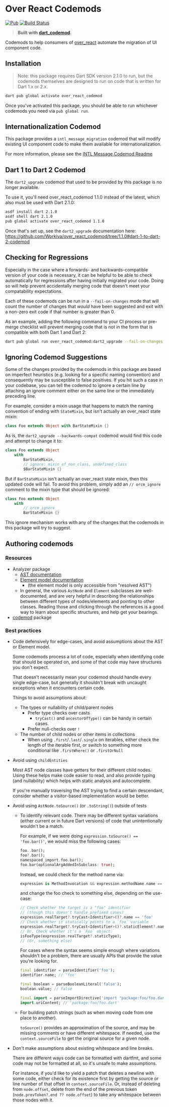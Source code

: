 # Over React Codemods

[![Pub](https://img.shields.io/pub/v/over_react_codemod.svg)](https://pub.dartlang.org/packages/over_react_codemod)
[![Build Status](https://github.com/Workiva/over_react_codemod/workflows/Dart%20CI/badge.svg?branch=master)](https://github.com/Workiva/over_react_codemod/actions?query=workflow%3A%22Dart+CI%22+branch%3Amaster)

> **Built with [dart_codemod][dart_codemod].**

Codemods to help consumers of [over_react][over_react] automate the migration of
UI component code. 

## Installation

> Note: this package requires Dart SDK version 2.1.0 to run, but the codemods
> themselves are designed to run on code that is written for Dart 1.x or 2.x.

```bash
dart pub global activate over_react_codemod
```

Once you've activated this package, you should be able to run whichever codemods
you need via `pub global run`.


## Internationalization Codemod

This package provides a `intl_message_migration` codemod that will modify existing UI component code to make them available for internationalization.

For more information, please see the [INTL Message Codemod Readme](docs/intl_message.md)

## Dart 1 to Dart 2 Codemod

The `dart2_upgrade` codemod that used to be provided by this package is no longer available.

To use it, you'll need over_react_codemod 1.1.0 instead of the latest, which also must be used with Dart 2.1.0:
```sh
asdf install dart 2.1.0
asdf shell dart 2.1.0
pub global activate over_react_codemod 1.1.0
```
Once that's set up, see the `dart2_upgrade` documentation here: https://github.com/Workiva/over_react_codemod/tree/1.1.0#dart-1-to-dart-2-codemod

## Checking for Regressions

Especially in the case where a forwards- and backwards-compatible version of
your code is necessary, it can be helpful to be able to check automatically for
regressions after having initially migrated your code. Doing so will help
prevent accidentally merging code that doesn't meet your compatability
expectations.

Each of these codemods can be run in a `--fail-on-changes` mode that will count
the number of changes that _would_ have been suggested and exit with a non-zero
exit code if that number is greater than 0.

As an example, adding the following command to your CI process or pre-merge
checklist will prevent merging code that is not in the form that is compatible
with both Dart 1 and Dart 2:

```bash
dart pub global run over_react_codemod:dart2_upgrade --fail-on-changes
```

## Ignoring Codemod Suggestions

Some of the changes provided by the codemods in this package are based on
imperfect heuristics (e.g. looking for a specific naming convention) and
consequently may be susceptible to false positives. If you hit such a case in
your codebase, you can tell the codemod to ignore a certain line by attaching an
ignore comment either on the same line or the immediately preceding line.

For example, consider a mixin usage that happens to match the naming convention
of ending with `StateMixin`, but isn't actually an over_react state mixin:

```dart
class Foo extends Object with BarStateMixin {}
```

As is, the `dart2_upgrade --backwards-compat` codemod would find this code and
attempt to change it to:

```dart
class Foo extends Object
    with
        BarStateMixin,
        // ignore: mixin_of_non_class, undefined_class
        $BarStateMixin {}
```

But if `BarStateMixin` isn't actually an over_react state mixin, then this
updated code will fail. To avoid this problem, simply add an `// orcm_ignore`
comment to the mixin type that should be ignored:

```dart
class Foo extends Object
    with
        // orcm_ignore
        BarStateMixin {}
```

This ignore mechanism works with any of the changes that the codemods in this
package will try to suggest.


## Authoring codemods

### Resources

- Analyzer package
    - [AST documentation](https://github.com/dart-lang/sdk/blob/master/pkg/analyzer/doc/tutorial/ast.md)
    - [Element model documentation](https://github.com/dart-lang/sdk/blob/master/pkg/analyzer/doc/tutorial/element.md)
      - (the element model is only accessible from "resolved AST")
    - In general, the various `AstNode` and `Element` subclasses are well-documented, and are very helpful in describing the relationships between different types of nodes/elements and pointing to other classes. Reading those and clicking through the references is a good way to learn about specific structures, and help get your bearings.
- [codemod][dart_codemod] package

### Best practices

- Code defensively for edge-cases, and avoid assumptions about the AST or Element model.

    Some codemods process a lot of code, especially when identifying code that should be operated on, and some of that code may have structures you don't expect.

    That doesn't necessarily mean your codemod should handle every single edge-case, but generally it shouldn't break with uncaught exceptions when it encounters certain code.

    Things to avoid assumptions about:

    - The types or nullability of child/parent nodes
        - Prefer type checks over casts
          - `tryCast()` and `ancestorOfType()` can be handy in certain cases.
        - Prefer null-checks over `!`
    - The number of child nodes or other items in collections
        - When using `.first`/`.last`/`.single` on iterables, either check the length of the iterable first, or switch to something more conditional like `.firstWhere()` or `.firstOrNull`

- Avoid using `childEntities`

    Most AST node classes have getters for their different child nodes. Using these helps make code easier to read, and also provide typing (and nullability) which helps with static analysis and autocomplete.

    If you're manually traversing the AST trying to find a certain descendant, consider whether a visitor-based implementation would be better.

- Avoid using `AstNode.toSource()` (or `.toString()`) outside of tests

    - To identify relevant code. There may be different syntax variations (either current or in future Dart versions) of code that unintentionally wouldn't be a match.

        For example, if we were doing `expression.toSource() == 'foo.bar()'`, we would miss the following cases:
        ```dart
        foo..bar();
        foo?.bar();
        namespaced_import.foo.bar();
        foo.bar(optionalArgAddedInSubclass: true);
        ```

        Instead, we could check for the method name via:
        ```dart
        expression is MethodInvocation && expression.methodName.name == 'bar'
        ```
        and change the foo check to something else, depending on the use-case:
        ```dart
        // Check whether the target is a "foo" identifier
        // (though this doesn't handle prefixed cases)
        expression.realTarget?.tryCast<Identifier>()?.name == 'foo'
        // Check whether it statically points to a `foo` variable
        expression.realTarget?.tryCast<Identifier>()?.staticElement?.name == 'foo');
        // Or, Check whether it's a `Foo` object:
        isFooType(expression.realTarget?.staticType);
        // (Or, something else)
        ```

        For cases where the syntax seems simple enough where variations shouldn't be a problem, there are usually APIs that provide the value you're looking for.

        ```dart
        final identifier = parseIdentifier('foo');
        identifier.name; // 'foo'

        final boolean = parseBooleanLiteral('false');
        boolean.value; // false

        final import = parseImportDirective('import "package:foo/foo.dart";');
        import.uriContent; // 'package:foo/foo.dart'
        ```

    - For building patch strings (such as when moving code from one place to another).

        `toSource()` provides an approximation of the source, and may be missing comments or have different whitespace. If needed, use the `context.sourceFile` to get the original source for a given node.

- Don't make assumptions about existing whitespace and line breaks.

    There are different ways code can be formatted with dartfmt, and some code may not be formatted at all, so it's unsafe to make assumptions.

    For instance, if you'd like to yield a patch that deletes a newline with some code, either check for its existence first by getting the source or line number of that offset in `context.sourceFile`. Or, instead of deleting from `node.offset`, delete from the end of the previous token (`node.prevToken?.end ?? node.offset`) to take any whitespace between those nodes with it.

[dart_codemod]: https://github.com/Workiva/dart_codemod
[over_react]: https://github.com/Workiva/over_react
[over_react_dart2]: https://github.com/Workiva/over_react/blob/master/doc/dart2_migration.md
